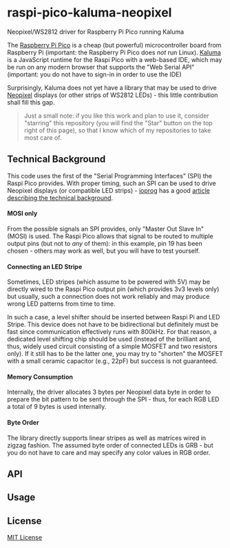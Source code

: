 # raspi-pico-kaluma-neopixel #

Neopixel/WS2812 driver for Raspberry Pi Pico running Kaluma

The [Raspberry Pi Pico](https://www.raspberrypi.com/products/raspberry-pi-pico/) is a cheap (but powerful) microcontroller board from Raspberry Pi (important: the Raspberry Pi Pico does _not_ run Linux). [Kaluma](https://kaluma.io/) is a JavaScript runtime for the Raspi Pico with a web-based IDE, which may be run on any modern browser that supports the "Web Serial API" (important: you do not have to sign-in in order to use the IDE)

Surprisingly, Kaluma does not yet have a library that may be used to drive [Neopixel](https://learn.adafruit.com/adafruit-neopixel-uberguide/the-magic-of-neopixels) displays (or other strips of WS2812 LEDs) - this little contribution shall fill this gap.

> Just a small note: if you like this work and plan to use it, consider "starring" this repository (you will find the "Star" button on the top right of this page), so that I know which of my repositories to take most care of.

## Technical Background ##

This code uses the first of the "Serial Programming Interfaces" (SPI) the Raspi Pico provides. With proper timing, such an SPI can be used to drive Neopixel displays (or compatible LED strips) - [ioprog](https://ioprog.com/) has a good [article describing the technical background](https://ioprog.com/2016/04/09/stm32f042-driving-a-ws2812b-using-spi/).

#### MOSI only ####

From the possible signals an SPI provides, only "Master Out Slave In" (MOSI) is used. The Raspi Pico allows that signal to be routed to multiple output pins (but not to _any_ of them): in this example, pin 19 has been chosen - others may work as well, but you will have to test yourself.

#### Connecting an LED Stripe ####

Sometimes, LED stripes (which assume to be powered with 5V) may be directly wired to the Raspi Pico output pin (which provides 3v3 levels only) but usually, such a connection does not work reliably and may produce wrong LED patterns from time to time.

In such a case, a level shifter should be inserted between Raspi Pi and LED Stripe. This device does not have to be bidirectional but definitely must be fast since communication effectively runs with 800kHz. For that reason, a dedicated level shifting chip should be used (instead of the brilliant and, thus, widely used circuit consisting of a simple MOSFET and two resistors only). If it still has to be the latter one, you may try to "shorten" the MOSFET with a small ceramic capacitor (e.g., 22pF) but success is not guaranteed.

#### Memory Consumption ####

Internally, the driver allocates 3 bytes per Neopixel data byte in order to prepare the bit pattern to be sent through the SPI - thus, for each RGB LED a total of 9 bytes is used internally.

#### Byte Order ####

The library directly supports linear stripes as well as matrices wired in zigzag fashion. The assumed byte order of connected LEDs is GRB - but you do not have to care and may specify any color values in RGB order.

## API ##



## Usage ##



## License ##

[MIT License](LICENSE.md)
